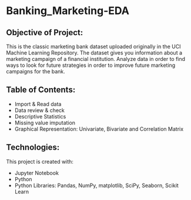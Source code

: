 # Banking_Marketing-EDA
## Objective of Project:
This is the classic marketing bank dataset uploaded originally in the UCI Machine Learning Repository. The dataset gives you information about a marketing campaign of a financial institution.
Analyze data in order to find ways to look for future strategies in order to improve future marketing campaigns for the bank.

## Table of Contents:
* Import & Read data
* Data review & check
* Descriptive Statistics
* Missing value imputation
* Graphical Representation: Univariate, Bivariate and Correlation Matrix

## Technologies:
This project is created with:
* Jupyter Notebook
* Python
* Python Libraries: Pandas, NumPy, matplotlib, SciPy, Seaborn, Scikit Learn
